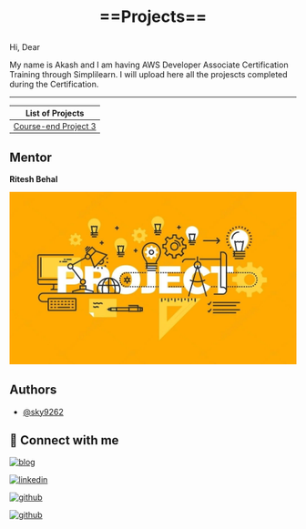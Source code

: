 # <p style="text-align: center;"> ==Projects== <p>
Hi, Dear

My name is Akash and I am having AWS Developer Associate Certification Training through Simplilearn. I will upload here all the projescts completed during the Certification.
<hr/>

| **List of Projects**     
| ---      
| [Course-end Project 3](./Course-end%20Project%203/) 


## Mentor

**Ritesh Behal**

![projcts.jpeg](./projcts.jpeg)

## Authors

- [@sky9262](https://www.github.com/sky9262)


## 🔗 Connect with me
[![blog](https://img.shields.io/badge/blog-000?style=for-the-badge&logo=ko-fi&logoColor=white)](https://sky9262.tistory.com/)

[![linkedin](https://img.shields.io/badge/linkedin-0A66C2?style=for-the-badge&logo=linkedin&logoColor=white)](https://www.linkedin.com/in/sky9262/)

[![github](https://img.shields.io/badge/Instagram-ffffff?style=for-the-badge&logo=instagram&logoColor=dd2a7b)](https://www.instagram.com/sky926296/)

[![github](https://img.shields.io/badge/github-000?style=for-the-badge&logo=github&logoColor=white)](https://github.com/sky9262/)